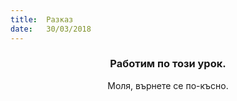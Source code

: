 ```yaml
---
title:  Разказ
date:   30/03/2018
---
```


### <center>Работим по този урок.</center>
<center>Моля, върнете се по-късно.</center>